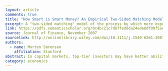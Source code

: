 ```yaml
---
layout: article
comments: true
title: "How Smart is Smart Money? An Empirical Two-Sided Matching Model of Venture Capital"
excerpt: A "two-sided matching" model of the process by which more experienced "top-tier" VCs end up investing in the highest quality startups.
link: https://pdfs.semanticscholar.org/0c4b/21c7d6ffeddda24ede8df99f5ac8cb89ad24.pdf
source: Journal of Finance, November 2007
sourcelink: http://onlinelibrary.wiley.com/doi/10.1111/j.1540-6261.2007.01291.x/abstract)
authors:
  - name: Morten Sørensen
    affiliation: Stanford
abstract: In capital markets, top-tier investors may have better abilities to monitor and manage their investments. In addition, there may be sorting in these markets, with top-tier investors investing in the best deals, second-tier investors investing in the second-best deals, and so forth. To separate and quantify these two effects, a structural model of the market for venture capital is developed and estimated. The model is a two-sided matching model that allows for sorting in equilibrium. It is found that more experienced venture capitalists make more successful investments. This is explained both by their value-adding influence on their investments, and by their access to late stage and biotechnology companies, companies that are more successful on average. Sorting is found to be prevalent and has general implications for the interpretation of empirical evidence of the impact of investors on their investments.
category: economics
---
```

